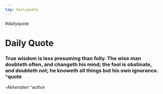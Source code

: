 ```yaml
---
tag: dailyquote
---
```


#dailyquote

# Daily Quote

### True wisdom is less presuming than folly. The wise man doubteth often, and changeth his mind; the fool is obstinate, and doubteth not; he knoweth all things but his own ignorance. ^quote
*-Akhenaten* ^author
